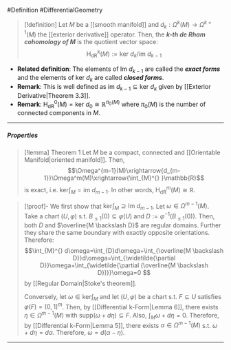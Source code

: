 #Definition #DifferentialGeometry 

> [!definition]
> Let $M$ be a [[smooth manifold]] and $d_{k}:\Omega^k(M)\to\Omega^{k+1}(M)$ the [[exterior derivative]] operator. Then, the ***$k$-th de Rham cohomology of $M$*** is the quotient vector space: $$\text{H}_{\text{dR}}^k(M):=\text{ker }d_{k}  /\text{im }d_{k-1}$$
- **Related definition**: The elements of $\text{Im }d_{k-1}$ are called the ***exact forms*** and the elements of $\text{ker }d_{k}$ are called ***closed forms***.
- **Remark**: This is well defined as $\text{im } d_{k-1}\subseteq \text{ker }d_{k}$ given by [[Exterior Derivative|Theorem 3.3]].
- **Remark**: $\text{H}^0_{\text{dR}}(M)=\text{ker }d_{0}\cong\mathbb{R}^{\pi_{0}(M)}$ where $\pi_{0}(M)$ is the number of connected components in $M$.

---
##### Properties
> [!lemma] Theorem 1
> Let $M$ be a compact, connected and [[Orientable Manifold|oriented manifold]]. Then, $$\Omega^{m-1}(M)\xrightarrow{d_{m-1}}\Omega^m(M)\xrightarrow{\int_{M}^{} }\mathbb{R}$$is exact, i.e. $\text{ker}\int_{M}^{}=\text{im }d_{m-1}$. In other words, $\text{H}^m_{\text{dR}}(M)\cong \mathbb{R}$.

> [!proof]-
> We first show that $\text{ker}\int_{M}^{}\supseteq\text{Im }d_{m-1}$. Let $\omega\in \Omega^{m-1}(M)$. Take a chart $(U,\varphi)$ s.t. $B_{\leq 1}(0)\subseteq\varphi(U)$ and $D:=\varphi^{-1}(B_{\leq 1}(0))$. Then, both $D$ and $\overline{M \backslash D}$ are regular domains. Further they share the same boundary with exactly opposite orientations. Therefore: $$\int_{M}^{} d\omega=\int_{D}d\omega+\int_{\overline{M \backslash D}}d\omega=\int_{\widetilde{\partial D}}\omega+\int_{\widetilde{\partial (\overline{M \backslash D})}}\omega=0  $$by [[Regular Domain|Stoke's theorem]].
> 
> Conversely, let $\omega\in \text{ker}\int_{M}^{}$ and let $(U,\varphi)$ be a chart s.t. $F\subseteq U$ satisfies $\varphi(F)=[0,1]^m$. Then, by [[Differential k-Form|Lemma 6]], there exists $\eta\in \Omega^{m-1}(M)$ with $\text{supp}(\omega+d \eta)\subseteq F$. Also, $\int_{M}\omega+d \eta=0$. Therefore, by [[Differential k-Form|Lemma 5]], there exists $\alpha\in \Omega^{m-1}(M)$ s.t. $\omega+d \eta=d\alpha$. Therefore, $\omega=d(\alpha-\eta)$.
---